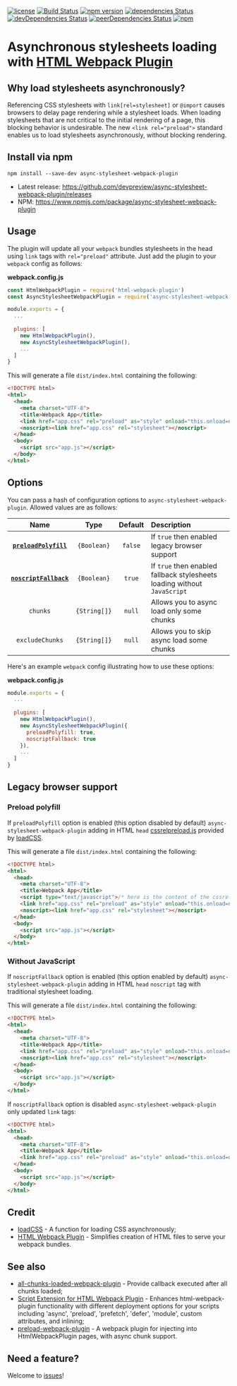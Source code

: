 [![license](https://img.shields.io/github/license/devpreview/async-stylesheet-webpack-plugin.svg)](https://github.com/devpreview/async-stylesheet-webpack-plugin/blob/master/LICENSE)
[![Build Status](https://travis-ci.org/devpreview/async-stylesheet-webpack-plugin.svg?branch=master)](https://travis-ci.org/devpreview/async-stylesheet-webpack-plugin)
[![npm version](https://badge.fury.io/js/async-stylesheet-webpack-plugin.svg)](https://www.npmjs.com/package/async-stylesheet-webpack-plugin)
[![dependencies Status](https://david-dm.org/devpreview/async-stylesheet-webpack-plugin/status.svg)](https://david-dm.org/devpreview/async-stylesheet-webpack-plugin)
[![devDependencies Status](https://david-dm.org/devpreview/async-stylesheet-webpack-plugin/dev-status.svg)](https://david-dm.org/devpreview/async-stylesheet-webpack-plugin?type=dev)
[![peerDependencies Status](https://david-dm.org/devpreview/async-stylesheet-webpack-plugin/peer-status.svg)](https://david-dm.org/devpreview/async-stylesheet-webpack-plugin?type=peer)
[![npm](https://img.shields.io/npm/dt/async-stylesheet-webpack-plugin.svg)](https://github.com/devpreview/async-stylesheet-webpack-plugin/releases)

# Asynchronous stylesheets loading with [HTML Webpack Plugin](https://webpack.js.org/plugins/html-webpack-plugin/)

## Why load stylesheets asynchronously?
Referencing CSS stylesheets with `link[rel=stylesheet]` or `@import` causes browsers to delay page rendering while a stylesheet loads. When loading stylesheets that are not critical to the initial rendering of a page, this blocking behavior is undesirable. The new `<link rel="preload">` standard enables us to load stylesheets asynchronously, without blocking rendering.

## Install via npm
```
npm install --save-dev async-stylesheet-webpack-plugin
```

* Latest release: https://github.com/devpreview/async-stylesheet-webpack-plugin/releases
* NPM: https://www.npmjs.com/package/async-stylesheet-webpack-plugin

## Usage
The plugin will update all your `webpack` bundles stylesheets in the head using `link` tags with `rel="preload"` attribute.
Just add the plugin to your `webpack` config as follows:

**webpack.config.js**
```js
const HtmlWebpackPlugin = require('html-webpack-plugin')
const AsyncStylesheetWebpackPlugin = require('async-stylesheet-webpack-plugin');

module.exports = {
  ...
  
  plugins: [
    new HtmlWebpackPlugin(),
    new AsyncStylesheetWebpackPlugin(),
    ...
  ]
}
```

This will generate a file `dist/index.html` containing the following:

```html
<!DOCTYPE html>
<html>
  <head>
    <meta charset="UTF-8">
    <title>Webpack App</title>
    <link href="app.css" rel="preload" as="style" onload="this.onload=null;this.rel='stylesheet';">
    <noscript><link href="app.css" rel="stylesheet"></noscript>
  </head>
  <body>
    <script src="app.js"></script>
  </body>
</html>
```

## Options
You can pass a hash of configuration options to `async-stylesheet-webpack-plugin`. Allowed values are as follows:

|Name|Type|Default|Description|
|:--:|:--:|:-----:|:----------|
|**[`preloadPolyfill`](#preload-polyfill)**|`{Boolean}`|`false`|If `true` then enabled legacy browser support|
|**[`noscriptFallback`](#without-javascript)**|`{Boolean}`|`true`|If `true` then enabled fallback stylesheets loading without `JavaScript`|
|`chunks`|`{String[]}`|`null`|Allows you to async load only some chunks|
|`excludeChunks`|`{String[]}`|`null`|Allows you to skip async load some chunks|

Here's an example `webpack` config illustrating how to use these options:

**webpack.config.js**
```js
module.exports = {
  ...
  
  plugins: [
    new HtmlWebpackPlugin(),
    new AsyncStylesheetWebpackPlugin({
      preloadPolyfill: true,
      noscriptFallback: true
    }),
    ...
  ]
}
```
## Legacy browser support

### Preload polyfill
If `preloadPolyfill` option is enabled (this option disabled by default) `async-stylesheet-webpack-plugin` adding in HTML `head` [cssrelpreload.js](https://github.com/filamentgroup/loadCSS/blob/master/src/cssrelpreload.js) provided by [loadCSS](https://github.com/filamentgroup/loadCSS).

This will generate a file `dist/index.html` containing the following:

```html
<!DOCTYPE html>
<html>
  <head>
    <meta charset="UTF-8">
    <title>Webpack App</title>
    <script type="text/javascript">/* here is the content of the cssrelpreload.js */</script>
    <link href="app.css" rel="preload" as="style" onload="this.onload=null;this.rel='stylesheet';">
    <noscript><link href="app.css" rel="stylesheet"></noscript>
  </head>
  <body>
    <script src="app.js"></script>
  </body>
</html>
```

### Without JavaScript
If `noscriptFallback` option is enabled (this option enabled by default) `async-stylesheet-webpack-plugin` adding in HTML `head` `noscript` tag with traditional stylesheet loading.

This will generate a file `dist/index.html` containing the following:
```html
<!DOCTYPE html>
<html>
  <head>
    <meta charset="UTF-8">
    <title>Webpack App</title>
    <link href="app.css" rel="preload" as="style" onload="this.onload=null;this.rel='stylesheet';">
    <noscript><link href="app.css" rel="stylesheet"></noscript>
  </head>
  <body>
    <script src="app.js"></script>
  </body>
</html>
```

If `noscriptFallback` option is disabled `async-stylesheet-webpack-plugin` only updated `link` tags:
```html
<!DOCTYPE html>
<html>
  <head>
    <meta charset="UTF-8">
    <title>Webpack App</title>
    <link href="app.css" rel="preload" as="style" onload="this.onload=null;this.rel='stylesheet';">
  </head>
  <body>
    <script src="app.js"></script>
  </body>
</html>
```

## Credit
* [loadCSS](https://github.com/filamentgroup/loadCSS) - A function for loading CSS asynchronously;
* [HTML Webpack Plugin](https://github.com/jantimon/html-webpack-plugin) - Simplifies creation of HTML files to serve your webpack bundles.

## See also
* [all-chunks-loaded-webpack-plugin](https://github.com/devpreview/all-chunks-loaded-webpack-plugin) - Provide callback executed after all chunks loaded;
* [Script Extension for HTML Webpack Plugin](https://github.com/numical/script-ext-html-webpack-plugin) - Enhances html-webpack-plugin functionality with different deployment options for your scripts including 'async', 'preload', 'prefetch', 'defer', 'module', custom attributes, and inlining;
* [preload-webpack-plugin](https://github.com/GoogleChromeLabs/preload-webpack-plugin) - A webpack plugin for injecting <link rel='preload|prefecth'> into HtmlWebpackPlugin pages, with async chunk support.

## Need a feature?
Welcome to [issues](https://github.com/devpreview/async-stylesheet-webpack-plugin/issues)!
